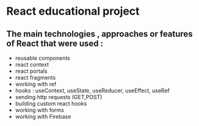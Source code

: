 # React educational project

## The main technologies , approaches or features of React that were used :

- reusable components
- react context
- react portals
- react fragments
- working with ref
- hooks : useContext, useState, useReducer, useEffect, useRef
- sending http requests (GET,POST)
- building custom react hooks
- working with forms
- working with Firebase
